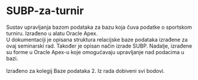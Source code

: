 # SUBP-za-turnir
Sustav upravljanja bazom podataka za bazu koja čuva podatke o sportskom turniru. Izrađeno u alatu Oracle Apex. 
<br> U dokumentaciji je opisana struktura relacijske baze podataka izrađene za ovaj seminarski rad. Također je opisan način izrade SUBP. Nadalje, izrađene su forme u Oracle Apex-u koje omogućavaju upravljanje nad podacima u bazi.
<br><br> Izrađeno za kolegij Baze podataka 2. Iz rada dobiveni svi bodovi.
